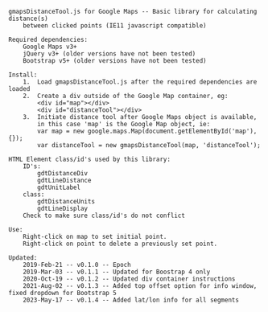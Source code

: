 	gmapsDistanceTool.js for Google Maps -- Basic library for calculating distance(s) 
		between clicked points (IE11 javascript compatible)

	Required dependencies:
		Google Maps v3+
		jQuery v3+ (older versions have not been tested)
		Bootstrap v5+ (older versions have not been tested)

	Install:
		1.  Load gmapsDistanceTool.js after the required dependencies are loaded
		2.  Create a div outside of the Google Map container, eg:
			<div id="map"></div>
			<div id="distanceTool"></div>
		3.  Initiate distance tool after Google Maps object is available, 
		    in this case 'map' is the Google Map object, ie:
			var map = new google.maps.Map(document.getElementById('map'), {});
			var distanceTool = new gmapsDistanceTool(map, 'distanceTool'); 

	HTML Element class/id's used by this library:
		ID's:
			gdtDistanceDiv
			gdtLineDistance
			gdtUnitLabel
		class:
			gdtDistanceUnits
			gdtLineDisplay
		Check to make sure class/id's do not conflict

	Use:
		Right-click on map to set initial point.
		Right-click on point to delete a previously set point.
		
	Updated:
		2019-Feb-21 -- v0.1.0 -- Epoch
		2019-Mar-03 -- v0.1.1 -- Updated for Boostrap 4 only 
		2020-Oct-19 -- v0.1.2 -- Updated div container instructions
		2021-Aug-02 -- v0.1.3 -- Added top offset option for info window, fixed dropdown for Bootstrap 5 
		2023-May-17 -- v0.1.4 -- Added lat/lon info for all segments 

